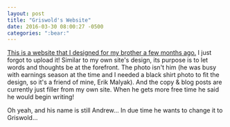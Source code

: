 ```yaml
---
layout: post
title: "Griswold's Website"
date: 2016-03-30 08:00:27 -0500
categories: ":bear:"
---
```


<p><a href="http://griswoldmuench.github.io">This is a website that I designed for my brother a few months ago.</a> I just forgot to upload it! Similar to my own site's design, its purpose is to let words and thoughts be at the forefront. The photo isn't him (he was busy with earnings season at the time and I needed a black shirt photo to fit the design, so it's a friend of mine, Erik Malyak). And the copy & blog posts are currently just filler from my own site. When he gets more free time he said he would begin writing!</p>

<p>Oh yeah, and his name is still Andrew... In due time he wants to change it to Griswold...</p>
